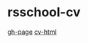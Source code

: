 # rsschool-cv 
[gh-page](https://amartem.github.io/rsschool-cv/cv)
[cv-html](https://amartem.github.io/rsschool-cv/)